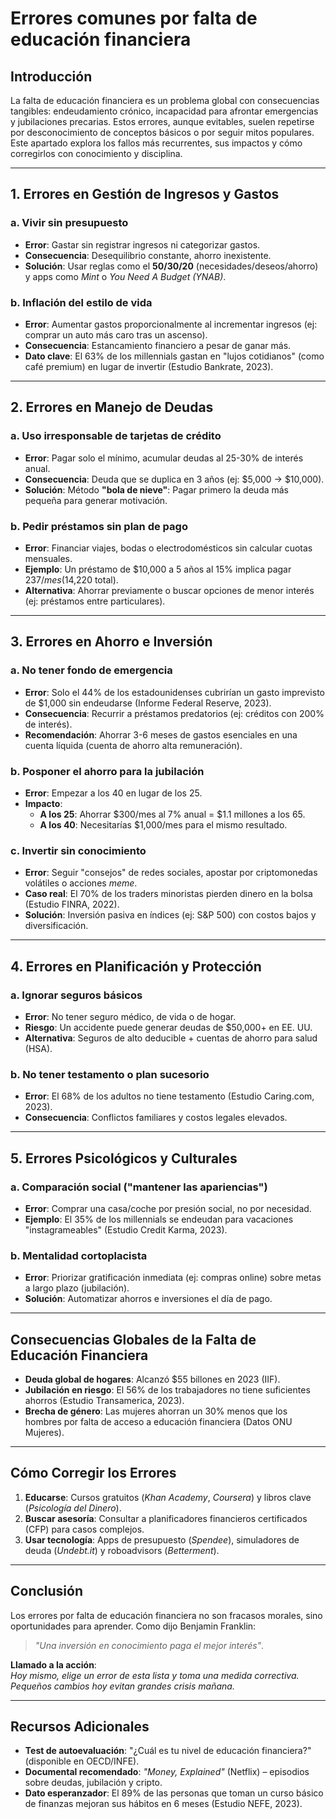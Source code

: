 # Errores comunes por falta de educación financiera

## Introducción

La falta de educación financiera es un problema global con consecuencias tangibles: endeudamiento crónico, incapacidad para afrontar emergencias y jubilaciones precarias. Estos errores, aunque evitables, suelen repetirse por desconocimiento de conceptos básicos o por seguir mitos populares. Este apartado explora los fallos más recurrentes, sus impactos y cómo corregirlos con conocimiento y disciplina.  

---

## 1. Errores en Gestión de Ingresos y Gastos

### a. Vivir sin presupuesto

- **Error**: Gastar sin registrar ingresos ni categorizar gastos.  
- **Consecuencia**: Desequilibrio constante, ahorro inexistente.  
- **Solución**: Usar reglas como el **50/30/20** (necesidades/deseos/ahorro) y apps como *Mint* o *You Need A Budget (YNAB)*.  

### b. Inflación del estilo de vida

- **Error**: Aumentar gastos proporcionalmente al incrementar ingresos (ej: comprar un auto más caro tras un ascenso).  
- **Consecuencia**: Estancamiento financiero a pesar de ganar más.  
- **Dato clave**: El 63% de los millennials gastan en "lujos cotidianos" (como café premium) en lugar de invertir (Estudio Bankrate, 2023).  

---

## 2. Errores en Manejo de Deudas

### a. Uso irresponsable de tarjetas de crédito

- **Error**: Pagar solo el mínimo, acumular deudas al 25-30% de interés anual.  
- **Consecuencia**: Deuda que se duplica en 3 años (ej: $5,000 → $10,000).  
- **Solución**: Método **"bola de nieve"**: Pagar primero la deuda más pequeña para generar motivación.  

### b. Pedir préstamos sin plan de pago

- **Error**: Financiar viajes, bodas o electrodomésticos sin calcular cuotas mensuales.  
- **Ejemplo**: Un préstamo de $10,000 a 5 años al 15% implica pagar $237/mes ($14,220 total).  
- **Alternativa**: Ahorrar previamente o buscar opciones de menor interés (ej: préstamos entre particulares).  

---

## 3. Errores en Ahorro e Inversión

### a. No tener fondo de emergencia

- **Error**: Solo el 44% de los estadounidenses cubrirían un gasto imprevisto de $1,000 sin endeudarse (Informe Federal Reserve, 2023).  
- **Consecuencia**: Recurrir a préstamos predatorios (ej: créditos con 200% de interés).  
- **Recomendación**: Ahorrar 3-6 meses de gastos esenciales en una cuenta líquida (cuenta de ahorro alta remuneración).  

### b. Posponer el ahorro para la jubilación

- **Error**: Empezar a los 40 en lugar de los 25.  
- **Impacto**:  
  - **A los 25**: Ahorrar $300/mes al 7% anual = $1.1 millones a los 65.  
  - **A los 40**: Necesitarías $1,000/mes para el mismo resultado.  

### c. Invertir sin conocimiento

- **Error**: Seguir "consejos" de redes sociales, apostar por criptomonedas volátiles o acciones *meme*.  
- **Caso real**: El 70% de los traders minoristas pierden dinero en la bolsa (Estudio FINRA, 2022).  
- **Solución**: Inversión pasiva en índices (ej: S&P 500) con costos bajos y diversificación.  

---

## 4. Errores en Planificación y Protección

### a. Ignorar seguros básicos

- **Error**: No tener seguro médico, de vida o de hogar.  
- **Riesgo**: Un accidente puede generar deudas de $50,000+ en EE. UU.  
- **Alternativa**: Seguros de alto deducible + cuentas de ahorro para salud (HSA).  

### b. No tener testamento o plan sucesorio

- **Error**: El 68% de los adultos no tiene testamento (Estudio Caring.com, 2023).  
- **Consecuencia**: Conflictos familiares y costos legales elevados.  

---

## **5. Errores Psicológicos y Culturales**  

### a. Comparación social ("mantener las apariencias")

- **Error**: Comprar una casa/coche por presión social, no por necesidad.  
- **Ejemplo**: El 35% de los millennials se endeudan para vacaciones "instagrameables" (Estudio Credit Karma, 2023).  

### b. Mentalidad cortoplacista

- **Error**: Priorizar gratificación inmediata (ej: compras online) sobre metas a largo plazo (jubilación).  
- **Solución**: Automatizar ahorros e inversiones el día de pago.  

---

## Consecuencias Globales de la Falta de Educación Financiera

- **Deuda global de hogares**: Alcanzó $55 billones en 2023 (IIF).  
- **Jubilación en riesgo**: El 56% de los trabajadores no tiene suficientes ahorros (Estudio Transamerica, 2023).  
- **Brecha de género**: Las mujeres ahorran un 30% menos que los hombres por falta de acceso a educación financiera (Datos ONU Mujeres).  

---

## Cómo Corregir los Errores

1. **Educarse**: Cursos gratuitos (*Khan Academy*, *Coursera*) y libros clave (*Psicología del Dinero*).  
2. **Buscar asesoría**: Consultar a planificadores financieros certificados (CFP) para casos complejos.  
3. **Usar tecnología**: Apps de presupuesto (*Spendee*), simuladores de deuda (*Undebt.it*) y roboadvisors (*Betterment*).  

---

## Conclusión

Los errores por falta de educación financiera no son fracasos morales, sino oportunidades para aprender. Como dijo Benjamin Franklin:  
> *"Una inversión en conocimiento paga el mejor interés"*.  

**Llamado a la acción**:  
*Hoy mismo, elige un error de esta lista y toma una medida correctiva. Pequeños cambios hoy evitan grandes crisis mañana.*  

---

## Recursos Adicionales

- **Test de autoevaluación**: "¿Cuál es tu nivel de educación financiera?" (disponible en OECD/INFE).  
- **Documental recomendado**: *"Money, Explained"* (Netflix) – episodios sobre deudas, jubilación y cripto.  
- **Dato esperanzador**: El 89% de las personas que toman un curso básico de finanzas mejoran sus hábitos en 6 meses (Estudio NEFE, 2023).  
